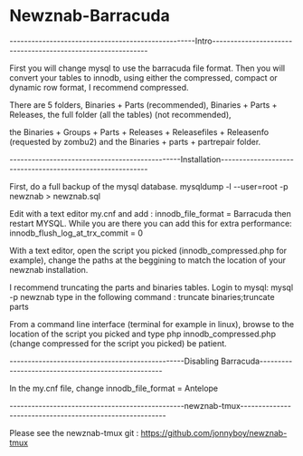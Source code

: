Newznab-Barracuda
=================

---------------------------------------------------Intro------------------------------------------------------------

First you will change mysql to use the barracuda file format. Then you will convert your tables to innodb, using either the compressed, compact or dynamic row format, I recommend compressed.

There are 5 folders, Binaries + Parts (recommended), Binaries + Parts + Releases, the full folder (all the tables) (not recommended),

the Binaries + Groups + Parts + Releases + Releasefiles + Releasenfo (requested by zombu2) and the Binaries + parts + partrepair folder.


-----------------------------------------------Installation----------------------------------------------------------

First, do a full backup of the mysql database. mysqldump -l --user=root -p newznab > newznab.sql

Edit with a text editor my.cnf and add : innodb_file_format = Barracuda then restart MYSQL. While you are there you can add this for extra performance: innodb_flush_log_at_trx_commit = 0

With a text editor, open the script you picked (innodb_compressed.php for example), change the paths at the beggining to match the location of your newznab installation.

I recommend truncating the parts and binaries tables. Login to mysql: mysql -p newznab   type in the following command : truncate binaries;truncate parts

From a command line interface (terminal for example in linux), browse to the location of the script you picked and type php innodb_compressed.php (change compressed for the script you picked) be patient.

------------------------------------------------Disabling Barracuda---------------------------------------------------

In the my.cnf file, change innodb_file_format = Antelope

------------------------------------------------newznab-tmux---------------------------------------------------------

Please see the newznab-tmux git : https://github.com/jonnyboy/newznab-tmux
